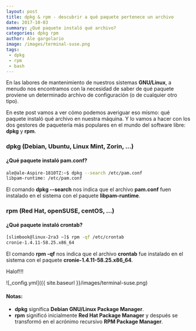 ```yaml
---
layout: post
title: dpkg & rpm - descubrir a qué paquete pertenece un archivo
date: 2017-10-03
summary: ¿Qué paquete instaló qué archivo?
categories: dpkg rpm
author: Ale gargolario
image: /images/terminal-suse.png
tags:
 - dpkg
 - rpm
 - bash
---
```


En las labores de mantenimiento de nuestros sistemas **GNU/Linux**, a menudo nos encontramos con la necesidad de saber
de qué paquete proviene un determinado archivo de configuración (o de cualquier otro tipo).

En este post vamos a ver cómo podemos averiguar eso mismo: qué paquete instaló qué archivo en nuestra máquina. Y lo vamos
a hacer con los dos gestores de paquetería más populares en el mundo del software libre: **dpkg** y **rpm**.

### dpkg (Debian, Ubuntu, Linux Mint, Zorin, ...)
#### ¿Qué paquete instaló pam.conf?
```bash
ale@ale-Aspire-1810TZ:~$ dpkg --search /etc/pam.conf 
libpam-runtime: /etc/pam.conf
```
El comando **dpkg --search** nos indica que el archivo **pam.conf** fuen instalado en el sistema con el paquete **libpam-runtime**. 

### rpm (Red Hat, openSUSE, centOS, ...)
#### ¿Qué paquete instaló crontab?
```bash
[slimbook@linux-2ra3 ~]$ rpm -qf /etc/crontab 
cronie-1.4.11-58.25.x86_64
```
El comando **rpm -qf** nos indica que el archivo **crontab** fue instalado en el sistema con el paquete **cronie-1.4.11-58.25.x86_64**. 

Halof!!!


![_config.yml]({{ site.baseurl }}/images/terminal-suse.png)

#### Notas:
+ **dpkg** significa **Debian GNU/Linux Package Manager**.
+ **rpm** significó inicialmente **Red Hat Package Manager** y después se transformó en el acrónimo recursivo
**RPM Package Manager**.

